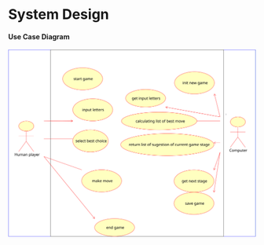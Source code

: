 # System Design

#### **Use Case Diagram**

![Use Case Diagram](.gitbook/assets/use-cases-for-scrabble.svg)

